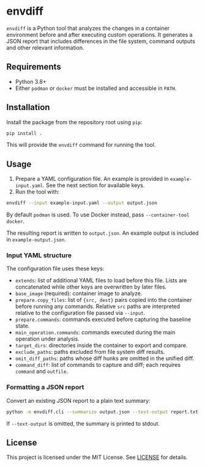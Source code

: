 # envdiff

`envdiff` is a Python tool that analyzes the changes in a container environment before and after executing custom operations. It generates a JSON report that includes differences in the file system, command outputs and other relevant information.

## Requirements

- Python 3.8+
- Either `podman` or `docker` must be installed and accessible in `PATH`.

## Installation

Install the package from the repository root using `pip`:

```bash
pip install .
```

This will provide the `envdiff` command for running the tool.

## Usage

1. Prepare a YAML configuration file. An example is provided in `example-input.yaml`. See the next section for available keys.
2. Run the tool with:

```bash
envdiff --input example-input.yaml --output output.json
```

By default `podman` is used. To use Docker instead, pass `--container-tool docker`.

The resulting report is written to `output.json`. An example output is included in `example-output.json`.
### Input YAML structure
The configuration file uses these keys:
- `extends`: list of additional YAML files to load before this file. Lists are
  concatenated while other keys are overwritten by later files.
- `base_image` (required): container image to analyze.
- `prepare.copy_files`: list of `{src, dest}` pairs copied into the container before running any commands. Relative `src` paths are interpreted relative to the configuration file passed via `--input`.
- `prepare.commands`: commands executed before capturing the baseline state.
- `main_operation.commands`: commands executed during the main operation under analysis.
- `target_dirs`: directories inside the container to export and compare.
- `exclude_paths`: paths excluded from file system diff results.
- `omit_diff_paths`: paths whose diff hunks are omitted in the unified diff.
- `command_diff`: list of commands to capture and diff; each requires `command` and `outfile`.


### Formatting a JSON report

Convert an existing JSON report to a plain text summary:

```bash
python -m envdiff.cli --summarize output.json --text-output report.txt
```

If `--text-output` is omitted, the summary is printed to stdout.

## License

This project is licensed under the MIT License. See [LICENSE](LICENSE) for details.
